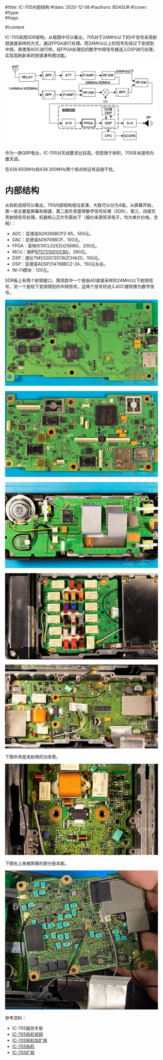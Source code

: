 #!title:    IC-705内部结构
#!date:     2020-12-08
#!authors:  BD4SUR
#!cover:    
#!type:     
#!tags:     

#!content

IC-705采用SDR架构。从框图中可以看出，705对于24MHz以下的HF信号采用射频直接采样的方式，通过FPGA进行处理。而24MHz以上的信号先经过下变频到中频，再使用ADC进行样。经FPGA处理后的数字中频信号被送入DSP进行处理，实现高刷新率的频谱瀑布图功能。

![IC-705接收机框图](image/G9/rigs/ic-705-diagram.png)

作为一款QRP电台，IC-705对天线要求比较高。但受限于体积，705并未提供内置天调。

在438.850MHz和439.300MHz两个频点附近有自我干扰。

# 内部结构

从拆机视频可以看出，705内部结构相当紧凑，大致可以分为4层。从屏幕开始，第一层主要是屏幕和按键，第二层负责基带数字信号处理（SDR），第三、四层负责射频信号处理。机器核心芯片列表如下（报价来源贸泽电子，均为单片价格，含税）：

- ADC：亚德诺AD9266BCPZ-65，550元。</li>
- DAC：亚德诺AD9706BCP，100元。</li>
- FPGA：英特尔10CL025ZU256I8G，200元。</li>
- MCU：瑞萨<a target="_blank" href="https://www.renesas.com/cn/zh/products/microcontrollers-microprocessors/rz/rza/rza1h/device/R7S721001VCBG.html">R7S721001VCBG</a>，280元。</li>
- DSP：德仪TMS320C5517AZCHA20，100元。</li>
- DSP：亚德诺ADSP21478BBCZ-2A，150元左右。</li>
- Wi-Fi模块：120元。</li>

SDR板上有两个射频接口，猜测其中一个是由AD直接采样的24MHz以下射频信号，另一个是经下变频得到的中频信号。这两个信号将进入ADC被转换为数字信号。

![ ](./image/G9/rigs/ic-705-main-1.jpg)

![ ](./image/G9/rigs/ic-705-main-2.jpg)

![ ](./image/G9/rigs/ic-705-panel.jpg)

![ ](./image/G9/rigs/ic-705-filters.jpg)

![ ](./image/G9/rigs/ic-705-rf-1.jpg)

下图中央是发射用的功率管。

![ ](./image/G9/rigs/ic-705-fet.jpg)

下图右上角被屏蔽的部分是本振。

![ ](./image/G9/rigs/ic-705-rf-2.jpg)

参考资料：

- IC-705服务手册
- [IC-705拆机视频](https://www.youtube.com/watch?v=cbCrfFzmfTI)
- [IC-705拆机加扩频](http://radiochief.ru/kv-ukv/vnutri-transivera-icom-ic-705/)
- [IC-705拆机](https://radioaficion.com/cms/ic-705-teardown/)
- [IC-705扩频](https://radioaficion.com/cms/ic-705-mod/)
